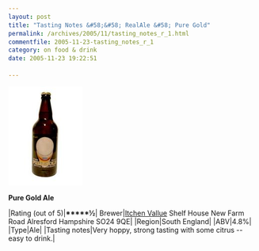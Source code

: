 ```yaml
---
layout: post
title: "Tasting Notes &#58;&#58; RealAle &#58; Pure Gold"
permalink: /archives/2005/11/tasting_notes_r_1.html
commentfile: 2005-11-23-tasting_notes_r_1
category: on food & drink
date: 2005-11-23 19:22:51

---
```


<a href="/assets/images/puregold.jpg"><img src="/assets/images/puregold-thumb.jpg" width="150" height="200" alt="Pure Gold"  class="img_plain right" /></a>

**Pure Gold Ale**

|Rating (out&nbsp;of&nbsp;5)|<strong>****\*½</strong>|
Brewer|[Itchen Vallue](http://www.itchenvalley.com/)
Shelf House
New Farm Road
Alresford
Hampshire SO24 9QE|
|Region|South England|
|ABV|4.8%|
|Type|Ale|
|Tasting notes|Very hoppy, strong tasting with some citrus -- easy to drink.|
